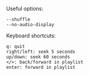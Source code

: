 Useful options:

	--shuffle
	--no-audio-display

Keyboard shortcuts:

	q: quit
	right/left: seek 5 seconds
	up/down: seek 60 seconds
	</>: back/forward in playlist
	enter: forward in playlist
